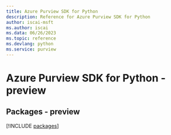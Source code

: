 ```yaml
---
title: Azure Purview SDK for Python
description: Reference for Azure Purview SDK for Python
author: iscai-msft
ms.author: iscai
ms.data: 06/26/2023
ms.topic: reference
ms.devlang: python
ms.service: purview
---
```

# Azure Purview SDK for Python - preview
## Packages - preview
[!INCLUDE [packages](purview-index.md)]